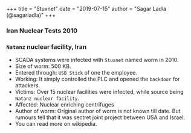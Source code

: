 +++
title = "Stuxnet"
date = "2019-07-15"
author = "Sagar Ladla (@sagarladla)"
+++
### Iran Nuclear Tests 2010
### `Natanz` nuclear facility, Iran

- SCADA systems were infected with `Stuxnet` named worm in 2010.<br />
- Size of worm: 500 KB.<br />
- Entered through: `USB Stick` of one the employee.<br />
- Working: It simply controlled the PLC and opened the `backdoor` for attackers.<br />
- Victims: Over 15 nuclear facilities were infected, while source being `Natanz nuclear facility`.<br />
- Affected: Nuclear enriching centrifuges<br />
- Author of worm: Original author of worm is not known till date. But rumours tell that it was sectret joint project between USA and Israel.<br />
- You can read more on wikipedia.
